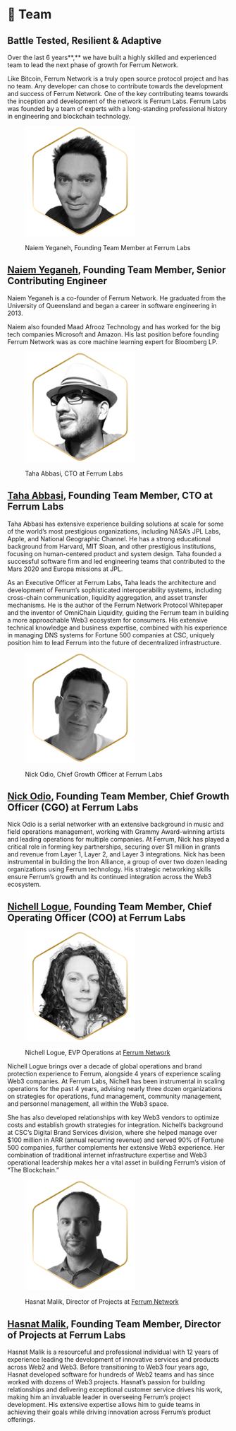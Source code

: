 # 👥 Team

## Battle Tested, Resilient & Adaptive

Over the last 6 years**,** we have built a highly skilled and experienced team to lead the next phase of growth for Ferrum Network.&#x20;

Like Bitcoin, Ferrum Network is a truly open source protocol project and has no team. Any developer can chose to contribute towards the development and success of Ferrum Network. One of the key contributing teams towards the inception and development of the network is Ferrum Labs. Ferrum Labs was founded by a team of experts with a long-standing professional history in engineering and blockchain technology.

<div align="left">

<figure><img src="../../.gitbook/assets/Naiem-Yeganeh-PHD.png" alt=""><figcaption><p>Naiem Yeganeh, Founding Team Member at Ferrum Labs</p></figcaption></figure>

</div>

## [**Naiem Yeganeh**](https://www.linkedin.com/in/naiem-yeganeh-12874712/)**,** Founding Team Member, Senior Contributing Engineer

Naiem Yeganeh is a co-founder of Ferrum Network. He graduated from the University of Queensland and began a career in software engineering in 2013.

Naiem also founded Maad Afrooz Technology and has worked for the big tech companies Microsoft and Amazon. His last position before founding Ferrum Network was as core machine learning expert for Bloomberg LP.

<div align="left">

<figure><img src="../../.gitbook/assets/Taha-Abbasi.png" alt=""><figcaption><p>Taha Abbasi, CTO at Ferrum Labs</p></figcaption></figure>

</div>

## [**Taha Abbasi**](https://www.linkedin.com/in/tahaabbasi/)**,** Founding Team Member, CTO at Ferrum Labs

Taha Abbasi has extensive experience building solutions at scale for some of the world’s most prestigious organizations, including NASA’s JPL Labs, Apple, and National Geographic Channel. He has a strong educational background from Harvard, MIT Sloan, and other prestigious institutions, focusing on human-centered product and system design. Taha founded a successful software firm and led engineering teams that contributed to the Mars 2020 and Europa missions at JPL.&#x20;

As an Executive Officer at Ferrum Labs, Taha leads the architecture and development of Ferrum’s sophisticated interoperability systems, including cross-chain communication, liquidity aggregation, and asset transfer mechanisms. He is the author of the Ferrum Network Protocol Whitepaper and the inventor of OmniChain Liquidity, guiding the Ferrum team in building a more approachable Web3 ecosystem for consumers. His extensive technical knowledge and business expertise, combined with his experience in managing DNS systems for Fortune 500 companies at CSC, uniquely position him to lead Ferrum into the future of decentralized infrastructure.

<div align="left">

<figure><img src="../../.gitbook/assets/Nick-Odio (1).png" alt=""><figcaption><p>Nick Odio, Chief Growth Officer at Ferrum Labs</p></figcaption></figure>

</div>

## [**Nick Odio**](https://www.linkedin.com/in/nick-odio-176991161/)**,** Founding Team Member, Chief Growth Officer (CGO) at Ferrum Labs

Nick Odio is a serial networker with an extensive background in music and field operations management, working with Grammy Award-winning artists and leading operations for multiple companies. At Ferrum, Nick has played a critical role in forming key partnerships, securing over $1 million in grants and revenue from Layer 1, Layer 2, and Layer 3 integrations. Nick has been instrumental in building the Iron Alliance, a group of over two dozen leading organizations using Ferrum technology. His strategic networking skills ensure Ferrum’s growth and its continued integration across the Web3 ecosystem.

## [**Nichell Logue**](https://www.linkedin.com/in/nichelllogue/)**,** Founding Team Member, Chief Operating Officer (COO) at Ferrum Labs

<div align="left">

<figure><img src="../../.gitbook/assets/Nichell-Logue.png" alt=""><figcaption><p>Nichell Logue, EVP Operations at <a href="https://ferrum.network/">Ferrum Network</a></p></figcaption></figure>

</div>

Nichell Logue brings over a decade of global operations and brand protection experience to Ferrum, alongside 4 years of experience scaling Web3 companies. At Ferrum Labs, Nichell has been instrumental in scaling operations for the past 4 years, advising nearly three dozen organizations on strategies for operations, fund management, community management, and personnel management, all within the Web3 space.&#x20;

She has also developed relationships with key Web3 vendors to optimize costs and establish growth strategies for integration. Nichell’s background at CSC’s Digital Brand Services division, where she helped manage over $100 million in ARR (annual recurring revenue) and served 90% of Fortune 500 companies, further complements her extensive Web3 experience. Her combination of traditional internet infrastructure expertise and Web3 operational leadership makes her a vital asset in building Ferrum’s vision of “The Blockchain.”

<div align="left">

<figure><img src="../../.gitbook/assets/Muhammad-Hasnat-Malik (1).png" alt=""><figcaption><p>Hasnat Malik, Director of Projects at <a href="https://ferrum.network/">Ferrum Network</a></p></figcaption></figure>

</div>

## [**Hasnat Malik**](https://www.linkedin.com/in/hasnat-malik/)**,** Founding Team Member, Director of Projects at Ferrum Labs

Hasnat Malik is a resourceful and professional individual with 12 years of experience leading the development of innovative services and products across Web2 and Web3. Before transitioning to Web3 four years ago, Hasnat developed software for hundreds of Web2 teams and has since worked with dozens of Web3 projects. Hasnat’s passion for building relationships and delivering exceptional customer service drives his work, making him an invaluable leader in overseeing Ferrum’s project development. His extensive expertise allows him to guide teams in achieving their goals while driving innovation across Ferrum’s product offerings.
